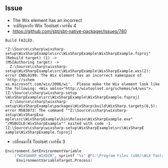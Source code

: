 
## Issue

- The Wix element has an incorrect
- จะมีปัญหากับ Wix Toolset เวอร์ชั่น 4
- https://github.com/sbt/sbt-native-packager/issues/780

```
Build FAILED.

"Z:\Source\csharp\wixsharp-setup\WixSharpExample\src\WixSharpExample\WixSharpExample.fsproj" (Rebuild target) (1) ->
(MSIAuthoring target) ->
  Z:\Source\csharp\wixsharp-setup\WixSharpExample\src\WixSharpExample\WixSharpExample.wxs(2): error CNDL0199: The Wix element has an incorrect namespace of 'http://schem
as.microsoft.com/wix/2006/wi'.  Please make the Wix element look like the following: <Wix xmlns="http://wixtoolset.org/schemas/v4/wxs">. [Z:\Source\csharp\wixsharp-setup
\WixSharpExample\src\WixSharpExample\WixSharpExample.fsproj]
  Z:\Source\csharp\wixsharp-setup\WixSharpExample\packages\WixSharp\build\WixSharp.targets(6,5): error MSB3073: The command ""Z:\Source\csharp\wixsharp-setup\WixSharpExa
mple\src\WixSharpExample\bin\Release\WixSharpExample.exe" "/MSBUILD:WixSharpExample"" exited with code -1. [Z:\Source\csharp\wixsharp-setup\WixSharpExample\src\WixSharpE
xample\WixSharpExample.fsproj]
```

- เปลี่ยนมาใช้ Toolset เวอร์ชั่น 3

```fsharp
Environment.SetEnvironmentVariable
    ("WIXSHARP_WIXDIR", sprintf "%s" @"C:\Program Files (x86)\WiX Toolset v3.10\bin",
     EnvironmentVariableTarget.Process)
```